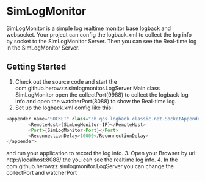 # SimLogMonitor
SimLogMonitor is a simple log realtime monitor base logback and websocket.
Your project can config the logback.xml to collect the log info by socket to the SimLogMonitor Server. Then you can see the Real-time log in the SimLogMonitor Server.

## Getting Started
1. Check out the source code and start the com.github.herowzz.simlogmonitor.LogServer Main class
   SimLogMonitor open the collectPort(9988) to collect the logback log info and open the watcherPort(8088) to show the  Real-time log.
2. Set up the logback.xml config like this:
```java
<appender name="SOCKET" class="ch.qos.logback.classic.net.SocketAppender">
		<RemoteHost>{SimLogMonitor-IP}</RemoteHost>
		<Port>{SimLogMonitor-Port}</Port>
		<ReconnectionDelay>10000</ReconnectionDelay>
</appender>
```
and run your application to record the log info.
3. Open your Browser by url: http://localhost:8088/ the you can see the realtime log info.
4. In the com.github.herowzz.simlogmonitor.LogServer you can change the collectPort and watcherPort
